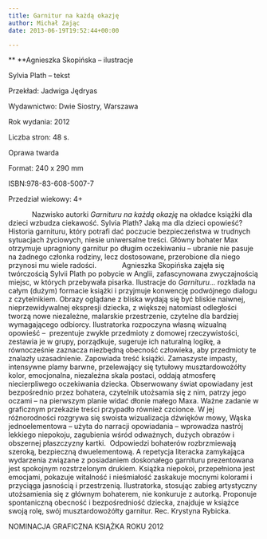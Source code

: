 ```yaml
---
title: Garnitur na każdą okazję
author: Michał Zając
date: 2013-06-19T19:52:44+00:00

---
```

** **Agnieszka Skopińska &#8211; ilustracje

Sylvia Plath – tekst

Przekład: Jadwiga Jędryas

Wydawnictwo: Dwie Siostry, Warszawa

Rok wydania: 2012

Liczba stron: 48 s.

Oprawa twarda

Format: 240 x 290 mm

ISBN:978-83-608-5007-7

Przedział wiekowy: 4+


              Nazwisko autorki <i>Garnituru na każdą okazję</i> na okładce książki dla dzieci wzbudza ciekawość. Sylvia Plath? Jaką ma dla dzieci opowieść?
Historia garnituru, który potrafi dać poczucie bezpieczeństwa w trudnych sytuacjach życiowych, niesie uniwersalne treści. Główny bohater Max otrzymuje upragniony garnitur po długim oczekiwaniu – ubranie nie pasuje na żadnego członka rodziny, lecz dostosowane, przerobione dla niego przynosi mu wiele radości.
            Agnieszka Skopińska zajęła się twórczością Sylvii Plath po pobycie w Anglii, zafascynowana zwyczajnością miejsc, w których przebywała pisarka. Ilustracje do <i>Garnituru&#8230;</i> rozkłada na całym (dużym) formacie książki i przyjmuje konwencję podwójnego dialogu z czytelnikiem. Obrazy oglądane z bliska wydają się być bliskie naiwnej, nieprzewidywalnej ekspresji dziecka, z większej natomiast odległości tworzą nowe niezależne, malarskie przestrzenie, czytelne dla bardziej wymagającego odbiorcy. Ilustratorka rozpoczyna własną wizualną opowieść &#8211;  prezentuje zwykłe przedmioty z domowej rzeczywistości, zestawia je w grupy, porządkuje, sugeruje ich naturalną logikę, a równocześnie zaznacza niezbędną obecność człowieka, aby przedmioty te znalazły uzasadnienie. Zapowiada treść książki.
Zamaszyste impasty, intensywne plamy barwne, przelewający się tytułowy musztardowożółty kolor, emocjonalna, niezależna skala postaci, oddają atmosferę niecierpliwego oczekiwania dziecka. Obserwowany świat opowiadany jest bezpośrednio przez bohatera, czytelnik utożsamia się z nim, patrzy jego oczami – na pierwszym planie widać dłonie małego Maxa.
Ważne zadanie w graficznym przekazie treści przypadło również czcionce. W jej różnorodności rozgrywa się swoista wizualizacja dźwięków mowy, Wąska jednoelementowa – użyta do narracji opowiadania – wprowadza nastrój lekkiego niepokoju, zagubienia wśród odważnych, dużych obrazów i obszernej płaszczyzny kartki.  Odpowiedzi bohaterów rozbrzmiewają szeroką, bezpieczną dwuelementową. A repetycja literacka zamykająca wydarzenia związane z posiadaniem doskonałego garnituru prezentowana jest spokojnym rozstrzelonym drukiem.
Książka niepokoi, przepełniona jest emocjami, pokazuje witalność i nieśmiałość zaskakuje mocnymi kolorami i przyciąga jasnością i przestrzenią. Ilustratorka, stosując zabieg artystyczny utożsamienia się z głównym bohaterem, nie konkuruje z autorką. Proponuje spontaniczną obecność i bezpośredniość dziecka, znajduje w książce swoją rolę, swój musztardowożółty garnitur.
Rec. Krystyna Rybicka.

NOMINACJA GRAFICZNA KSIĄŻKA ROKU 2012
